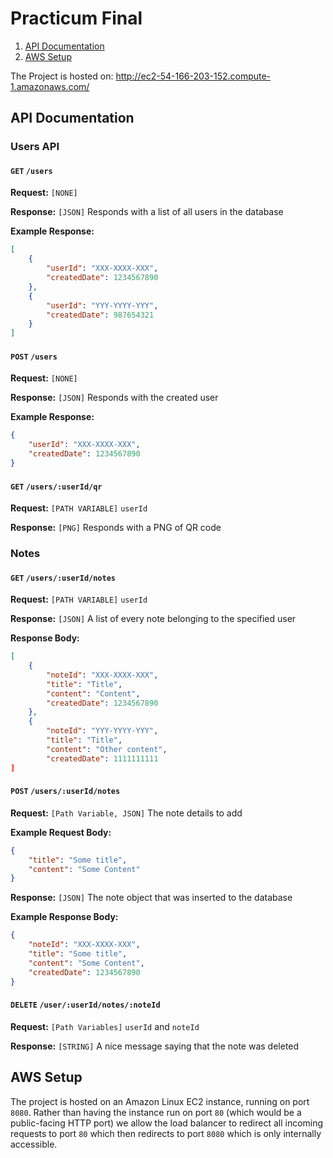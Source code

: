 # Practicum Final

1. [API Documentation](#api-documentation)
2. [AWS Setup](#aws-setup)

The Project is hosted on: http://ec2-54-166-203-152.compute-1.amazonaws.com/

## API Documentation

### Users API

#### `GET` `/users`

**Request:** `[NONE]`

**Response:** `[JSON]` Responds with a list of all users in the database

**Example Response:**

```json
[
    {
        "userId": "XXX-XXXX-XXX",
        "createdDate": 1234567890
    },
    {
        "userId": "YYY-YYYY-YYY",
        "createdDate": 987654321
    }
]
```

#### `POST` `/users`

**Request:** `[NONE]`

**Response:** `[JSON]` Responds with the created user

**Example Response:**

```json
{
    "userId": "XXX-XXXX-XXX",
    "createdDate": 1234567890
}
```

#### `GET` `/users/:userId/qr`

**Request:** `[PATH VARIABLE]` `userId`

**Response:** `[PNG]` Responds with a PNG of QR code

### Notes

#### `GET` `/users/:userId/notes`

**Request:** `[PATH VARIABLE]` `userId`

**Response:** `[JSON]` A list of every note belonging to the specified user

**Response Body:**

```json
[
    {
        "noteId": "XXX-XXXX-XXX",
        "title": "Title",
        "content": "Content",
        "createdDate": 1234567890
    },
    {
        "noteId": "YYY-YYYY-YYY",
        "title": "Title",
        "content": "Other content",
        "createdDate": 1111111111
]
```

#### `POST` `/users/:userId/notes`

**Request:** `[Path Variable, JSON]` The note details to add

**Example Request Body:**

```json
{
    "title": "Some title",
    "content": "Some Content"
}
```

**Response:** `[JSON]` The note object that was inserted to the database

**Example Response Body:**

```json
{
    "noteId": "XXX-XXXX-XXX",
    "title": "Some title",
    "content": "Some Content",
    "createdDate": 1234567890
}
```

#### `DELETE` `/user/:userId/notes/:noteId`

**Request:** `[Path Variables]` `userId` and `noteId`

**Response:** `[STRING]` A nice message saying that the note was deleted

## AWS Setup

The project is hosted on an Amazon Linux EC2 instance, running on port `8080`. Rather than having the instance run on port `80` (which would be a public-facing HTTP port) we allow the load balancer to redirect all incoming requests to port `80` which then redirects to port `8080` which is only internally accessible.
